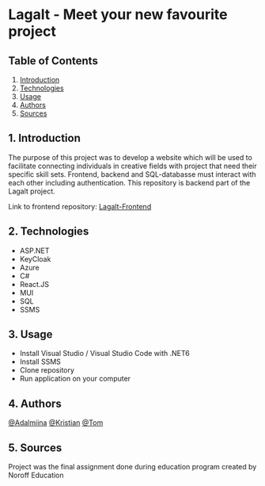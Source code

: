 # Lagalt - Meet your new favourite project

## Table of Contents
1. [Introduction](#intro)
2. [Technologies](#tech)
3. [Usage](#use)
4. [Authors](#aut)
5. [Sources](#sou)

<a name="intro"></a>
## 1. Introduction 
The purpose of this project was to develop a website which will be used to facilitate connecting individuals in creative fields with project that need their specific skill sets. Frontend, backend and SQL-databasse must interact with each other including authentication. This repository is backend part of the Lagalt project.

Link to frontend repository: [Lagalt-Frontend](https://github.com/Adalmiinas/Lagalt-Front)

<a name="tech"></a>
## 2. Technologies 
* ASP.NET
* KeyCloak
* Azure
* C#
* React.JS
* MUI
* SQL
* SSMS

<a name="use"></a>
## 3. Usage 
* Install Visual Studio / Visual Studio Code with .NET6
* Install SSMS
* Clone repository
* Run application on your computer

<a name="aut"></a>
## 4. Authors
[@Adalmiina](https://github.com/Adalmiinas)
[@Kristian](https://github.com/wikris)
[@Tom](https://github.com/kouzber123)

<a name="sou"></a>
## 5. Sources
Project was the final assignment done during education program created by Noroff Education

